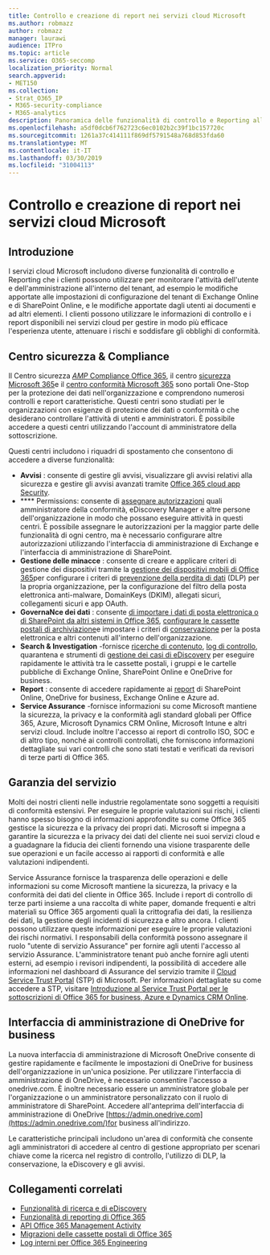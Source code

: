 ```yaml
---
title: Controllo e creazione di report nei servizi cloud Microsoft
ms.author: robmazz
author: robmazz
manager: laurawi
audience: ITPro
ms.topic: article
ms.service: O365-seccomp
localization_priority: Normal
search.appverid:
- MET150
ms.collection:
- Strat_O365_IP
- M365-security-compliance
- M365-analytics
description: Panoramica delle funzionalità di controllo e Reporting all'interno di Office 365, Microsoft 365 e Service Assurance.
ms.openlocfilehash: a5df0dcb6f762723c6ec0102b2c39f1bc157720c
ms.sourcegitcommit: 1261a37c414111f869df5791548a768d853fda60
ms.translationtype: MT
ms.contentlocale: it-IT
ms.lasthandoff: 03/30/2019
ms.locfileid: "31004113"
---
```

# <a name="auditing-and-reporting-in-microsoft-cloud-services"></a>Controllo e creazione di report nei servizi cloud Microsoft

## <a name="introduction"></a>Introduzione
I servizi cloud Microsoft includono diverse funzionalità di controllo e Reporting che i clienti possono utilizzare per monitorare l'attività dell'utente e dell'amministrazione all'interno del tenant, ad esempio le modifiche apportate alle impostazioni di configurazione del tenant di Exchange Online e di SharePoint Online, e le modifiche apportate dagli utenti ai documenti e ad altri elementi. I clienti possono utilizzare le informazioni di controllo e i report disponibili nei servizi cloud per gestire in modo più efficace l'esperienza utente, attenuare i rischi e soddisfare gli obblighi di conformità.

## <a name="security--compliance-centers"></a>Centro sicurezza & Compliance
Il Centro sicurezza [_AMP_ Compliance Office 365](https://protection.office.com), il centro [sicurezza Microsoft 365](https://security.microsoft.com)e il [centro conformità Microsoft 365](https://compliance.microsoft.com) sono portali One-Stop per la protezione dei dati nell'organizzazione e comprendono numerosi controlli e report caratteristiche. Questi centri sono studiati per le organizzazioni con esigenze di protezione dei dati o conformità o che desiderano controllare l'attività di utenti e amministratori. È possibile accedere a questi centri utilizzando l'account di amministratore della sottoscrizione.

Questi centri includono i riquadri di spostamento che consentono di accedere a diverse funzionalità:
- **Avvisi** : consente di gestire gli avvisi, visualizzare gli avvisi relativi alla sicurezza e gestire gli avvisi avanzati tramite [Office 365 cloud app Security](https://docs.microsoft.com/en-us/Office365/SecurityCompliance/office-365-cas-overview). 
- **** Permissions: consente di [assegnare autorizzazioni](https://support.office.com/article/Give-users-access-to-the-Office-365-Security-Compliance-Center-2cfce2c8-20c5-47f9-afc4-24b059c1bd76) quali amministratore della conformità, eDiscovery Manager e altre persone dell'organizzazione in modo che possano eseguire attività in questi centri. È possibile assegnare le autorizzazioni per la maggior parte delle funzionalità di ogni centro, ma è necessario configurare altre autorizzazioni utilizzando l'interfaccia di amministrazione di Exchange e l'interfaccia di amministrazione di SharePoint.
- **Gestione delle minacce** : consente di creare e applicare criteri di gestione dei dispositivi tramite la [gestione dei dispositivi mobili di Office 365](https://support.office.com/article/Overview-of-Mobile-Device-Management-for-Office-365-faa7d8e5-645d-4d59-839c-c8d4c1869e4a)per configurare i criteri di [prevenzione della perdita di dati](https://support.office.com/article/Overview-of-data-loss-prevention-policies-1966b2a7-d1e2-4d92-ab61-42efbb137f5e) (DLP) per la propria organizzazione, per la configurazione del filtro della posta elettronica anti-malware, DomainKeys (DKIM), allegati sicuri, collegamenti sicuri e app OAuth.
- **GovernaNce dei dati** : consente [di importare i dati di posta elettronica o di SharePoint da altri sistemi in Office 365](https://support.office.com/article/Import-PST-files-or-SharePoint-data-to-Office-365-ba688e0a-0fcb-4bd7-8e57-2b669564ea84), [configurare le cassette postali di archiviazione](https://support.office.com/article/Enable-archive-mailboxes-in-the-Office-365-Security-Compliance-Center-268a109e-7843-405b-bb3d-b9393b2342ce)e impostare i criteri di [conservazione](https://support.office.com/article/Retention-in-the-Office-365-Security-Compliance-Center-2a0fc432-f18c-45aa-a539-30ab035c608c) per la posta elettronica e altri contenuti all'interno dell'organizzazione.
- **Search & Investigation** -fornisce [ricerche di contenuto](https://support.office.com/article/Run-a-Content-Search-in-the-Office-365-Security-Compliance-Center-61852fd9-fe8a-4880-a339-cb19ed3bff4a), [log di controllo](https://support.office.com/article/Search-the-audit-log-in-the-Office-365-Security-Compliance-Center-0d4d0f35-390b-4518-800e-0c7ec95e946c), quarantena e strumenti di [gestione dei casi di eDiscovery](https://support.office.com/article/Manage-eDiscovery-cases-in-the-Office-365-Security-Compliance-Center-edea80d6-20a7-40fb-b8c4-5e8c8395f6da) per eseguire rapidamente le attività tra le cassette postali, i gruppi e le cartelle pubbliche di Exchange Online, SharePoint Online e OneDrive for business.
- **Report** : consente di accedere rapidamente ai [report](https://support.office.com/article/Reports-in-the-Office-365-Security-Compliance-Center-7acd33ce-1ec8-49fb-b625-43bac7b58c5a) di SharePoint Online, OneDrive for business, Exchange Online e Azure ad.
- **Service Assurance** -fornisce informazioni su come Microsoft mantiene la sicurezza, la privacy e la conformità agli standard globali per Office 365, Azure, Microsoft Dynamics CRM Online, Microsoft Intune e altri servizi cloud. Include inoltre l'accesso ai report di controllo ISO, SOC e di altro tipo, nonché ai controlli controllati, che forniscono informazioni dettagliate sui vari controlli che sono stati testati e verificati da revisori di terze parti di Office 365.

## <a name="service-assurance"></a>Garanzia del servizio
Molti dei nostri clienti nelle industrie regolamentate sono soggetti a requisiti di conformità estensivi. Per eseguire le proprie valutazioni sui rischi, i clienti hanno spesso bisogno di informazioni approfondite su come Office 365 gestisce la sicurezza e la privacy dei propri dati. Microsoft si impegna a garantire la sicurezza e la privacy dei dati del cliente nei suoi servizi cloud e a guadagnare la fiducia dei clienti fornendo una visione trasparente delle sue operazioni e un facile accesso ai rapporti di conformità e alle valutazioni indipendenti.

Service Assurance fornisce la trasparenza delle operazioni e delle informazioni su come Microsoft mantiene la sicurezza, la privacy e la conformità dei dati del cliente in Office 365. Include i report di controllo di terze parti insieme a una raccolta di white paper, domande frequenti e altri materiali su Office 365 argomenti quali la crittografia dei dati, la resilienza dei dati, la gestione degli incidenti di sicurezza e altro ancora. I clienti possono utilizzare queste informazioni per eseguire le proprie valutazioni dei rischi normativi. I responsabili della conformità possono assegnare il ruolo "utente di servizio Assurance" per fornire agli utenti l'accesso al servizio Assurance. L'amministratore tenant può anche fornire agli utenti esterni, ad esempio i revisori indipendenti, la possibilità di accedere alle informazioni nel dashboard di Assurance del servizio tramite il [Cloud Service Trust Portal](http://aka.ms/STP) (STP) di Microsoft. Per informazioni dettagliate su come accedere a STP, visitare [Introduzione al Service Trust Portal per le sottoscrizioni di Office 365 for business, Azure e Dynamics CRM Online](http://aka.ms/STPHelp).

## <a name="onedrive-for-business-admin-center"></a>Interfaccia di amministrazione di OneDrive for business
La nuova interfaccia di amministrazione di Microsoft OneDrive consente di gestire rapidamente e facilmente le impostazioni di OneDrive for business dell'organizzazione in un'unica posizione. Per utilizzare l'interfaccia di amministrazione di OneDrive, è necessario consentire l'accesso a onedrive.com. È inoltre necessario essere un amministratore globale per l'organizzazione o un amministratore personalizzato con il ruolo di amministratore di SharePoint. Accedere all'anteprima dell'interfaccia di amministrazione di OneDrive [https://admin.onedrive.com](https://admin.onedrive.com/)for business all'indirizzo.

Le caratteristiche principali includono un'area di conformità che consente agli amministratori di accedere al centro di gestione appropriato per scenari chiave come la ricerca nel registro di controllo, l'utilizzo di DLP, la conservazione, la eDiscovery e gli avvisi.

## <a name="related-links"></a>Collegamenti correlati
- [Funzionalità di ricerca e di eDiscovery](office-365-ediscovery-and-search-features.md)
- [Funzionalità di reporting di Office 365](office-365-reporting-features.md)
- [API Office 365 Management Activity](office-365-management-activity-api.md)
- [Migrazioni delle cassette postali di Office 365](office-365-mailbox-migrations.md)
- [Log interni per Office 365 Engineering](office-365-internal-logging.md)